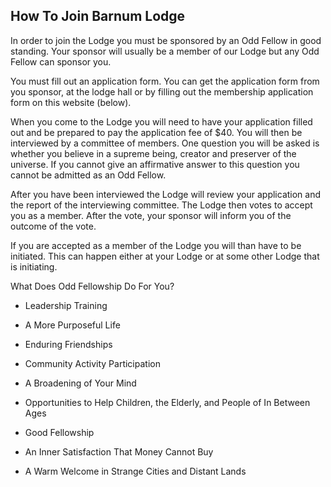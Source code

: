 ## How To Join Barnum Lodge

In order to join the Lodge you must be sponsored by an Odd Fellow in good standing. Your sponsor will usually be a member of our Lodge but any Odd Fellow can sponsor you.

You must fill out an application form. You can get the application form from you sponsor, at the lodge hall or by filling out the membership application form on this website (below).

When you come to the Lodge you will need to have your application filled out and be prepared to pay the application fee of $40. You will then be interviewed by a committee of members. One question you will be asked is whether you believe in a supreme being, creator and preserver of the universe. If you cannot give an affirmative answer to this question you cannot be admitted as an Odd Fellow.

After you have been interviewed the Lodge will review your application and the report of the interviewing committee. The Lodge then votes to accept you as a member. After the vote, your sponsor will inform you of the outcome of the vote.

If you are accepted as a member of the Lodge you will than have to be initiated. This can happen either at your Lodge or at some other Lodge that is initiating.

What Does Odd Fellowship Do For You?

* Leadership Training

* A More Purposeful Life

* Enduring Friendships

* Community Activity Participation

* A Broadening of Your Mind

* Opportunities to Help Children, the Elderly, and People of In Between Ages

* Good Fellowship

* An Inner Satisfaction That Money Cannot Buy

* A Warm Welcome in Strange Cities and Distant Lands
